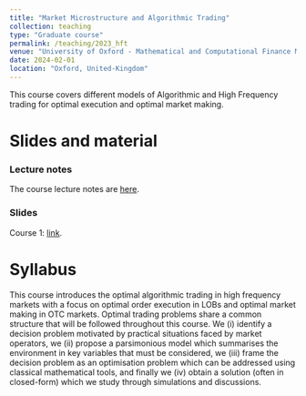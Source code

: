 ```yaml
---
title: "Market Microstructure and Algorithmic Trading"
collection: teaching
type: "Graduate course"
permalink: /teaching/2023_hft
venue: "University of Oxford - Mathematical and Computational Finance MSc"
date: 2024-02-01
location: "Oxford, United-Kingdom"
---
```


This course covers different models of Algorithmic and High Frequency trading for optimal execution and optimal market making.

Slides and material
======

### Lecture notes
The course lecture notes are [here](http://fdr0903.github.io/files/HFT_2024___Oxford___lecture_notes.pdf). 

### Slides
Course 1: [link](http://fdr0903.github.io/files/HFT_2024_Course_1.pdf). 


Syllabus
======
This course introduces the optimal algorithmic trading in high frequency markets with a focus on optimal order execution in LOBs and optimal market making in OTC markets. Optimal trading problems share a common structure that will be followed throughout this course. We (i) identify a decision problem motivated by practical situations faced by market operators, we (ii) propose a parsimonious model which summarises the environment in key variables that must be considered, we (iii) frame the decision problem as an optimisation problem which can be addressed using classical mathematical tools, and  finally we (iv) obtain a solution (often in closed-form) which we study through simulations and discussions.